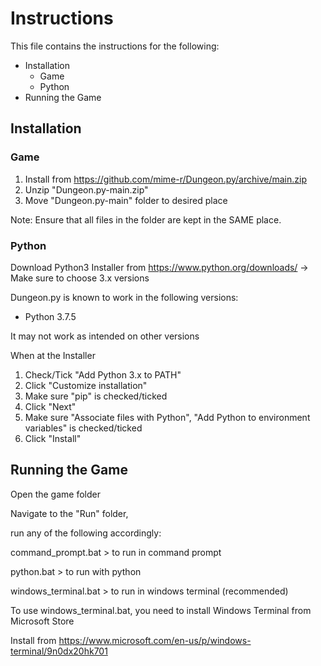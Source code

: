 # Instructions

This file contains the instructions for the following:

- Installation
	- Game
	- Python
- Running the Game

## Installation

### Game

1. Install from https://github.com/mime-r/Dungeon.py/archive/main.zip
2. Unzip "Dungeon.py-main.zip"
3. Move "Dungeon.py-main" folder to desired place

Note: Ensure that all files in the folder are kept in the SAME place.

### Python

Download Python3 Installer from https://www.python.org/downloads/
-> Make sure to choose 3.x versions

Dungeon.py is known to work in the following versions:
- Python 3.7.5

It may not work as intended on other versions

When at the Installer
1. Check/Tick "Add Python 3.x to PATH"
2. Click "Customize installation"
3. Make sure "pip" is checked/ticked
4. Click "Next"
5. Make sure "Associate files with Python", "Add Python to environment variables" is checked/ticked
6. Click "Install"

## Running the Game

Open the game folder

Navigate to the "Run" folder,

run any of the following accordingly:

command_prompt.bat   > to run in command prompt

python.bat           > to run with python

windows_terminal.bat > to run in windows terminal (recommended)


To use windows_terminal.bat, you need to install Windows Terminal from Microsoft Store

Install from https://www.microsoft.com/en-us/p/windows-terminal/9n0dx20hk701
